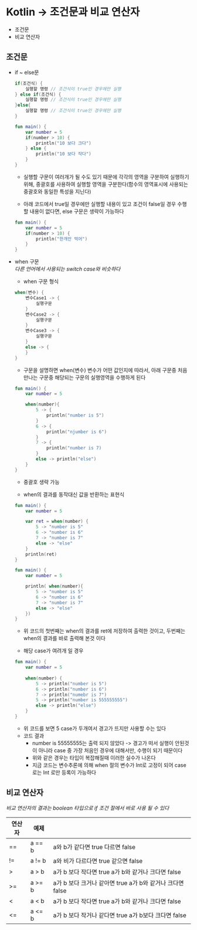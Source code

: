 # Kotlin -> 조건문과 비교 연산자

* 조건문
* 비교 연산자

## 조건문

* if ~ else문
   
    ```kt
    if(조건식) {
        실행할 명령 // 조건식이 true인 경우에만 실행
    } else if(조건식) {
        실행할 명령 // 조건식이 true인 경우에만 실행 
    }else{
        실행할 명령 // 조건식이 true인 경우에만 실행
    }
    ```
       

    ```kt
    fun main() {
        var number = 5
        if(number > 10) {
            println("10 보다 크다")
        } else {
            println("10 보다 작다")
        }
    }
    ```

    * 실행할 구문이 여러개가 될 수도 있기 때문에 각각의 영역을 구분하여 실행하기 위해, 중괄호를 사용하여 실행할 영역을 구분한다(함수의 영역표시에 사용되는 중괄호와 동일한 특성을 지닌다)

    * 아래 코드에서 true일 경우에만 실행할 내용이 있고 조건이 false일 경우 수행할 내용이 없다면, else 구문은 생략이 가능하다

    ```kt
    fun main() {
        var number = 5
        if(number > 10) {
            println("한개만 먹어")
        }
    }
    ```

* when 구문    
    *다른 언어에서 사용되는 switch case와 비슷하다*

    * when 구문 형식
    ```kt
    when(변수) {
        변수Case1 -> {
            실행구문
        }
        변수Case2 -> {
            실행구문
        }
        변수Case3 -> {
            실행구문
        }
        else -> {
        }
    }
    ```
    * 구문을 설명하면 when(변수) 변수가 어떤 값인지에 따라서, 아래 구문중 처음 만나는 구문중 해당되는 구문의 실행영역을 수행하게 된다

    ```kt
    fun main() {
        var number = 5

        when(number){
            5 -> {
                println("number is 5")
            }
            6 -> {
                println("njumber is 6")
            }
            7 -> {
                println("number is 7)
            }
            else -> println("else")
        }
    }
    ```

    * 중괄호 생략 가능

    * when의 결과를 동작대신 값을 반환하는 표현식

    ```kt
    fun main() {
        var number = 5

        var ret = when(number) {
            5 -> "number is 5"
            6 -> "number is 6"
            7 -> "number is 7"
            else -> "else"
        }
        println(ret)
    }

    fun main() {
        var number = 5

        println( when(number){
            5 -> "number is 5"
            6 -> "number is 6"
            7 -> "number is 7"
            else -> "else"
        })
    }
    ```
    
    * 위 코드의 첫번째는 when의 결과를 ret에 저장하여 출력한 것이고, 두번째는 when의 결과를 바로 출력해 본것 이다

    * 해당 case가 여려개 일 경우

    ```kt
    fun main() {
        var number = 5
        
        when(number) {
            5 -> println("number is 5")
            6 -> println("number is 6")
            7 -> println("numebr is 7")
            5 -> println("number is 555555555")
            else -> println("else")
        }
    }
    ```

    * 위 코드를 보면 5 case가 두개여서 경고가 뜨지만 사용할 수는 있다
    * 코드 결과
        * number is 55555555는 출력 되지 않았다 -> 경고가 떠서 실행이 안된것이 아니라 case 중 가장 처음인 경우에 대해서만, 수행이 되기 때문이다
        * 위와 같은 경우는 타입이 복잡해질때 이러한 실수가 나온다
        * 지금 코드는 변수추론에 의해 when 절의 변수가 Int로 고정이 되어 case로는 Int 로만 등록이 가능하다

## 비교 연산자

*비교 연산자의 결과는 boolean 타입으로 if 조건 절에서 바로 사용 될 수 있다*

| 연산자 | 예제 |   |
|---|---|---|
|  ==  |  a == b  |  a와 b가 같다면 true 다르면 false  |
|  !=  |  a != b  |  a와 비가 다르다면 true 같으면 false  |
|  >  |  a > b  |  a가 b 보다 작다면 true a가 b와 같거나 크다면 false   |
|  >=  |  a >= b  |  a가 b 보다 크거나 같아면 true a가 b와 같거나 크다면 false  |
|  <  |  a < b  |  a가 b 보다 작다면 true a가 b와 같거나 크다면 false  |
|  <=  |  a <= b  |  a가 b 보다 작거나 같다면 true a가 b보다 크다면 false  |
